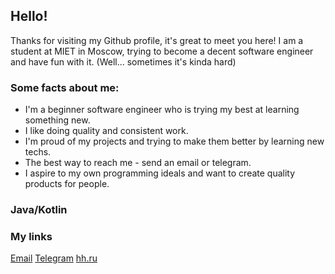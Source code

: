 ## Hello!

Thanks for visiting my Github profile, it's great to meet you here!
I am a student at MIET in Moscow, trying to become a decent software engineer and have fun with it.
(Well... sometimes it's kinda hard)

### Some facts about me:
- I'm a beginner software engineer who is trying my best at learning something new.
- I like doing quality and consistent work. 
- I'm proud of my projects and trying to make them better by learning new techs.
- The best way to reach me - send an email or telegram.
- I aspire to my own programming ideals and want to create quality products for people.

### Java/Kotlin

### My links
[Email](paegorov.work@gmail.com)
[Telegram](https://t.me/pavelegorofff)
[hh.ru](https://hh.ru/resume/17cfcddbff09af6b890039ed1f513634343546)

